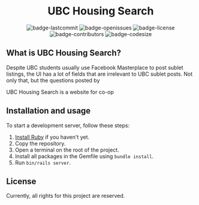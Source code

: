<h1 align="center">UBC Housing Search</h1>

<p align="center">
  <img alt="badge-lastcommit" src="https://img.shields.io/github/last-commit/GaryHilares/UBC-Housing-Search?style=for-the-badge">
  <img alt="badge-openissues" src="https://img.shields.io/github/issues-raw/GaryHilares/UBC-Housing-Search?style=for-the-badge">
  <img alt="badge-license" src="https://img.shields.io/github/license/GaryHilares/UBC-Housing-Search?style=for-the-badge">
  <img alt="badge-contributors" src="https://img.shields.io/github/contributors/GaryHilares/UBC-Housing-Search?style=for-the-badge">
  <img alt="badge-codesize" src="https://img.shields.io/github/languages/code-size/GaryHilares/UBC-Housing-Search?style=for-the-badge">
</p>

## What is UBC Housing Search?

Despite UBC students usually use Facebook Masterplace to post sublet listings, the UI has a lot of fields that are irrelevant to UBC sublet posts. Not only that, but the questions posted by

UBC Housing Search is a website for co-op

## Installation and usage

To start a development server, follow these steps:

1. [Install Ruby](https://www.ruby-lang.org/en/downloads/) if you haven't yet.
2. Copy the repository.
3. Open a terminal on the root of the project.
4. Install all packages in the Gemfile using `bundle install`.
5. Run `bin/rails server`.

## License

Currently, all rights for this project are reserved.
